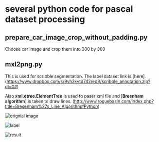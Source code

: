 # several python code for pascal dataset processing

## prepare_car_image_crop_without_padding.py

Choose car image and crop them into 300 by 300

## mxl2png.py

This is used for scribble segmentation. The label dataset link is [here]. (https://www.dropbox.com/s/9vh3kvtd742red8/scribble_annotation.zip?dl=0#)

Also **xml.etree.ElementTree** is used to paser xml file and [**Bresnham algorithm**] is taken to draw lines. (http://www.roguebasin.com/index.php?title=Bresenham%27s_Line_Algorithm#Python)

![orignial image](https://github.com/yananfei-Bette/pascal_dataset.git/image/ori.jpg)

![label](https://github.com/yananfei-Bette/pascal_dataset.git/image/demo.jpg)

![result](https://github.com/yananfei-Bette/pascal_dataset.git/image/demo_.png)